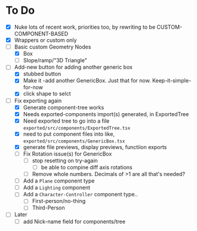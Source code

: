 # To Do

- [x] Nuke lots of recent work, priorities too, by rewriting to be CUSTOM-COMPONENT-BASED
- [x] Wrappers or custom only
- [ ] Basic custom Geometry Nodes
  - [x] Box
  - [ ] Slope/ramp/"3D Triangle"
- [ ] Add-new button for adding another generic box
  - [x] stubbed button
  - [x] Make it -add another GenericBox. Just that for now. Keep-it-simple-for-now
  - [x] click shape to selct
- [ ] Fix exporting again
  - [x] Generate component-tree works
  - [x] Needs exported-components import(s) generated, in ExportedTree
  - [x] Need exported tree to go into a file `exported/src/components/ExportedTree.tsx`
  - [x] need to put component files into like, `exported/src/components/GenericBox.tsx`
  - [x] generate file previews, display previews, functiion exports
  - [ ] Fix Rotation issue(s) for GenericBox
    - [ ] stop resetting on try-again
      - [ ] be able to compine diff axis rotations
    - [ ] Remove whole numbers. Decimals of >1 are all that's needed?
  - [ ] Add a `Plane` component type
  - [ ] Add a `Lighting` component
  - [ ] Add a `Character-Controller` component type..
    - [ ] First-person/no-thing
    - [ ] Third-Person
- [ ] Later
  - [ ] add Nick-name field for components/tree
